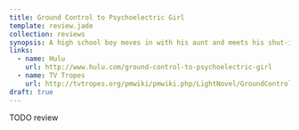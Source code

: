 ```yaml
---
title: Ground Control to Psychoelectric Girl
template: review.jade
collection: reviews
synopsis: A high school boy moves in with his aunt and meets his shut-in cousin, a girl convinced that she's an alien.
links:
  - name: Hulu
    url: http://www.hulu.com/ground-control-to-psychoelectric-girl
  - name: TV Tropes
    url: http://tvtropes.org/pmwiki/pmwiki.php/LightNovel/GroundControlToPsychoelectricGirl
draft: true
---
```


TODO review
